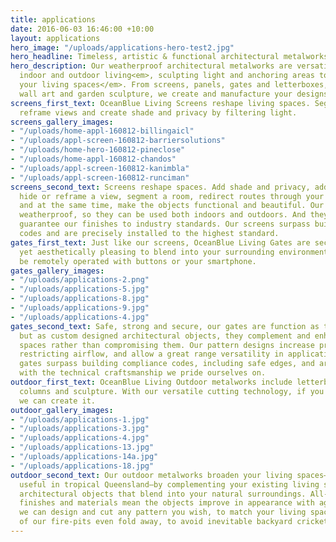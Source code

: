 ```yaml
---
title: applications
date: 2016-06-03 16:46:00 +10:00
layout: applications
hero_image: "/uploads/applications-hero-test2.jpg"
hero_headline: Timeless, artistic & functional architectural metalworks.
hero_description: Our weatherproof architectural metalworks are versatile for both
  indoor and outdoor living<em>, sculpting light and anchoring areas to transform
  your living spaces</em>. From screens, panels, gates and letterboxes, to signage,
  wall art and garden sculpture, we create and manufacture your designs.
screens_first_text: OceanBlue Living Screens reshape living spaces. Segment spaces,
  reframe views and create shade and privacy by filtering light.
screens_gallery_images:
- "/uploads/home-appl-160812-billingaicl"
- "/uploads/appl-screen-160812-barriersolutions"
- "/uploads/home-hero-160812-pineclose"
- "/uploads/home-appl-160812-chandos"
- "/uploads/appl-screen-160812-kanimbla"
- "/uploads/appl-screen-160812-runciman"
screens_second_text: Screens reshape spaces. Add shade and privacy, add a visual break,
  hide or reframe a view, segment a room, redirect routes through your house or office,
  and at the same time, make the objects functional and beautiful. Our screens are
  weatherproof, so they can be used both indoors and outdoors. And they're durable—we
  guarantee our finishes to industry standards. Our screens surpass building compliance
  codes and are precisely installed to the highest standard.
gates_first_text: Just like our screens, OceanBlue Living Gates are secure and durable
  yet aesthetically pleasing to blend into your surrounding environment. They can
  be remotely operated with buttons or your smartphone.
gates_gallery_images:
- "/uploads/applications-2.png"
- "/uploads/applications-5.jpg"
- "/uploads/applications-8.jpg"
- "/uploads/applications-9.jpg"
- "/uploads/applications-4.jpg"
gates_second_text: Safe, strong and secure, our gates are function as they should,
  but as custom designed architectural objects, they complement and enhance your living
  spaces rather than compromising them. Our pattern designs increase privacy with
  restricting airflow, and allow a great range versatility in application. All our
  gates surpass building compliance codes, including safe edges, and are installed
  with the technical craftsmanship we pride ourselves on.
outdoor_first_text: OceanBlue Living Outdoor metalworks include letterboxes, fire-pits,
  columns and sculpture. With our versatile cutting technology, if you have an idea,
  we can create it.
outdoor_gallery_images:
- "/uploads/applications-1.jpg"
- "/uploads/applications-3.jpg"
- "/uploads/applications-4.jpg"
- "/uploads/applications-13.jpg"
- "/uploads/applications-14a.jpg"
- "/uploads/applications-18.jpg"
outdoor_second_text: Our outdoor metalworks broaden your living spaces—which is especially
  useful in tropical Queensland—by complementing your existing living spaces using
  architectural objects that blend into your natural surroundings. All-weather durable
  finishes and materials mean the objects improve in appearance with age. Of course,
  we can design and cut any pattern you wish, to match your living space. And some
  of our fire-pits even fold away, to avoid inevitable backyard cricket crashes.
---
```


